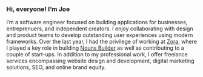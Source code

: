 ### Hi, everyone! I’m Joe

I’m a software engineer focused on building applications for businesses, entreprenuers, and independent creators. I enjoy collaborating with design and product teams to develop outstanding user experiences using modern frameworks. Over the last year, I had the privilege of working at [Zora](https://zora.co/), where I played a key role in building [Nouns Builder](https://github.com/ourzora/nouns-builder) as well as contributing to a couple of start-ups. In addition to my professional work, I offer freelance services encompassing website design and development, digital marketing solutions, SEO, and online brand equity.
